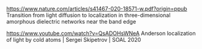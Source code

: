 
https://www.nature.com/articles/s41467-020-18571-w.pdf?origin=ppub 
Transition from light diffusion to localization in
three-dimensional amorphous dielectric networks near the band edge

https://www.youtube.com/watch?v=QsADOHsWNeA  Anderson localization of light by cold atoms | Sergei Skipetrov | SOAL 2020
